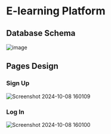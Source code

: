 # E-learning Platform

## Database Schema
![image](https://github.com/user-attachments/assets/ba051a1c-b052-41e7-9b7e-6815989e6b24)

## Pages Design
### Sign Up
![Screenshot 2024-10-08 160109](https://github.com/user-attachments/assets/17abde3b-1b41-426f-9f4a-bd77b1f2c055)
### Log In
![Screenshot 2024-10-08 160100](https://github.com/user-attachments/assets/b856676d-9ecb-4db5-a634-7c4666fe55b0)
